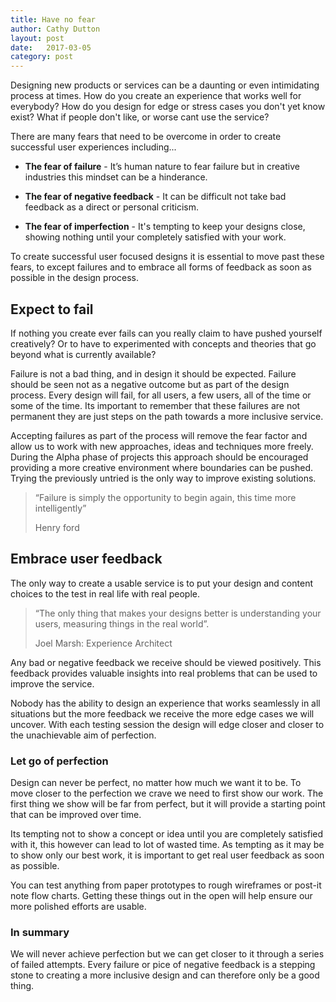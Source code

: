 ```yaml
---
title: Have no fear
author: Cathy Dutton
layout: post
date:   2017-03-05
category: post
---
```


Designing new products or services can be a daunting or even intimidating process at times. How do you create an experience that works well for everybody? How do you design for edge or stress cases you don't yet know exist? What if people don't like, or worse cant use the service?

There are many fears that need to be overcome in order to create successful user experiences including...

- <b>The fear of failure</b> - It’s human nature to fear failure but in creative industries this mindset can be a hinderance.

- <b>The fear of negative feedback</b> - It can be difficult not take bad feedback as a direct or personal criticism.

- <b>The fear of imperfection</b> - It's tempting to keep your designs close, showing nothing until your completely satisfied with your work.

To create successful user focused designs it is essential to move past these fears, to except failures and to embrace all forms of feedback as soon as possible in the design process.

## Expect to fail

If nothing you create ever fails can you really claim to have pushed yourself creatively? Or to have to experimented with concepts and theories that go beyond what is currently available?

Failure is not a bad thing, and in design it should be expected. Failure should be seen not as a negative outcome but as part of the design process. Every design will fail, for all users, a few users, all of the time or some of the time. Its important to remember that these failures are not permanent they are just steps on the path towards a more inclusive service.

Accepting failures as part of the process will remove the fear factor and allow us to work with new approaches, ideas and techniques more freely. During the Alpha phase of projects this approach should be encouraged providing a more creative environment where boundaries can be pushed.  Trying the previously untried is the only way to improve existing solutions.

<blockquote>
“Failure is simply the opportunity to begin again, this time more intelligently”

 <p class="quote-name">Henry ford</p>
</blockquote>


## Embrace user feedback

The only way to create a usable service is to put your design and content choices to the test in real life with real people.

<blockquote>
“The only thing that makes your designs better is understanding your users, measuring things in the real world”.

 <p class="quote-name">Joel Marsh: Experience Architect</p>
</blockquote>

Any bad or negative feedback we receive should be viewed positively. This feedback provides valuable insights into real problems that can be used to improve the service.

Nobody has the ability to design an experience that works seamlessly in all situations but the more feedback we receive the more edge cases we will uncover. With each testing session the design will edge closer and closer to the unachievable aim of perfection.

### Let go of perfection

Design can never be perfect, no matter how much we want it to be. To move closer to the perfection we crave we need to first show our work. The first thing we show will be far from perfect, but it will provide a starting point that can be improved over time.

Its tempting not to show a concept or idea until you are completely satisfied with it, this however can lead to lot of wasted time. As tempting as it may be to show only our best work, it is important to get real user feedback as soon as possible.

You can test anything from paper prototypes to rough wireframes or post-it note flow charts. Getting these things out in the open will help ensure our more polished efforts are usable.

### In summary

We will never achieve perfection but we can get closer to it through a series of failed attempts. Every failure or pice of negative feedback is a stepping stone to creating a more inclusive design and can therefore only be a good thing.

